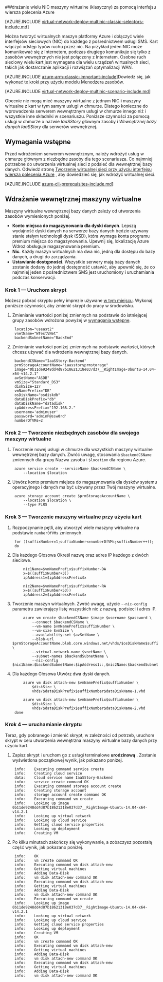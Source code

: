 <properties
   pageTitle="Wdrażanie maszyny wirtualne NIC wielu przy użyciu interfejsu wiersza polecenia Azure w modelu Klasyczny wdrożenia | Microsoft Azure"
   description="Dowiedz się, jak wdrożyć maszyny wirtualne NIC wielu przy użyciu interfejsu wiersza polecenia Azure w modelu Klasyczny wdrażania"
   services="virtual-network"
   documentationCenter="na"
   authors="jimdial"
   manager="carmonm"
   editor=""
   tags="azure-service-management"
/>
<tags  
   ms.service="virtual-network"
   ms.devlang="na"
   ms.topic="article"
   ms.tgt_pltfrm="na"
   ms.workload="infrastructure-services"
   ms.date="02/02/2016"
   ms.author="jdial" />

#<a name="deploy-multi-nic-vms-classic-using-the-azure-cli"></a>Wdrażanie wielu NIC maszyny wirtualne (klasyczny) za pomocą interfejsu wiersza polecenia Azure

[AZURE.INCLUDE [virtual-network-deploy-multinic-classic-selectors-include.md](../../includes/virtual-network-deploy-multinic-classic-selectors-include.md)]

Można tworzyć wirtualnych maszyn platformy Azure i dołączyć wiele interfejsów sieciowych (NIC) do każdego z pośrednictwem usługi SMS. Kart włączyć odstęp typów ruchu przez nic. Na przykład jeden NIC może komunikować się z Internetem, podczas drugiego komunikuje się tylko z zasobów wewnętrznych nie jest połączony z Internetem. Osobne ruch sieciowy wielu kart jest wymagana dla wielu urządzeń wirtualnych sieci, takich jak dostarczanie aplikacji i rozwiązań optymalizacji WAN.

[AZURE.INCLUDE [azure-arm-classic-important-include](../../includes/learn-about-deployment-models-classic-include.md)]Dowiedz się, jak [wykonać te kroki przy użyciu modelu Menedżera zasobów](virtual-network-deploy-multinic-arm-cli.md).

[AZURE.INCLUDE [virtual-network-deploy-multinic-scenario-include.md](../../includes/virtual-network-deploy-multinic-scenario-include.md)]

Obecnie nie mogą mieć maszyny wirtualne z jednym NIC i maszyny wirtualne z kart w tym samym usługi w chmurze. Dlatego konieczne do wprowadzenia serwerem wewnętrznym usługi w chmurze innego niż i wszystkie inne składniki w scenariuszu. Poniższe czynności za pomocą usługi w chmurze o nazwie *IaaSStory* głównym zasoby i *Wewnętrznej bazy danych IaaSStory* dla serwerów wewnętrznej.

## <a name="prerequisites"></a>Wymagania wstępne

Przed wdrożeniem serwerem wewnętrznym, należy wdrożyć usług w chmurze głównym z niezbędne zasoby dla tego scenariusza. Co najmniej potrzebne do utworzenia wirtualnej sieci z podsieć dla wewnętrznej bazy danych. Odwiedź stronę [Tworzenie wirtualnej sieci przy użyciu interfejsu wiersza polecenia Azure](virtual-networks-create-vnet-classic-cli.md) , aby dowiedzieć się, jak wdrożyć wirtualnej sieci.

[AZURE.INCLUDE [azure-cli-prerequisites-include.md](../../includes/azure-cli-prerequisites-include.md)]

## <a name="deploy-the-back-end-vms"></a>Wdrażanie wewnętrznej maszyny wirtualne

Maszyny wirtualne wewnętrznej bazy danych zależy od utworzenia zasobów wymienionych poniżej.

- **Konto miejsca do magazynowania dla dyski danych**. Lepszą wydajność dyski danych na serwerze bazy danych będzie używany stanie stałym technologii dysk (SSD), która wymaga konta programu premium miejsca do magazynowania. Upewnij się, lokalizację Azure Wdroż obsługuje magazynowania premium.
- **Nic**. Każdy maszyn wirtualnych ma dwa nic, jedną dla dostępu do bazy danych, a drugi do zarządzania.
- **Ustawianie dostępności**. Wszystkie serwery mają bazy danych zostanie dodany do jednej dostępność ustawić, aby upewnić się, że co najmniej jeden z pośrednictwem SMS jest uruchomiony i uruchamiania podczas konserwacji.

### <a name="step-1---start-your-script"></a>Krok 1 — Uruchom skrypt

Możesz pobrać skryptu pełny imprezie używane [w tym miejscu](https://raw.githubusercontent.com/Azure/azure-quickstart-templates/master/IaaS-Story/11-MultiNIC/classic/virtual-network-deploy-multinic-classic-cli.sh). Wykonaj poniższe czynności, aby zmienić skrypt do pracy w środowisku.

1. Zmienianie wartości poniżej zmiennych na podstawie do istniejącej grupy zasobów wdrożona powyżej w [wymagania wstępne](#Prerequisites).

        location="useast2"
        vnetName="WTestVNet"
        backendSubnetName="BackEnd"

2. Zmienianie wartości poniżej zmiennych na podstawie wartości, których chcesz używać dla wdrożenia wewnętrznej bazy danych.

        backendCSName="IaaSStory-Backend"
        prmStorageAccountName="iaasstoryprmstorage"
        image="0b11de9248dd4d87b18621318e037d37__RightImage-Ubuntu-14.04-x64-v14.2.1"
        avSetName="ASDB"
        vmSize="Standard_DS3"
        diskSize=127
        vmNamePrefix="DB"
        osDiskName="osdiskdb"
        dataDiskPrefix="db"
        dataDiskName="datadisk"
        ipAddressPrefix="192.168.2."
        username='adminuser'
        password='adminP@ssw0rd'
        numberOfVMs=2

### <a name="step-2---create-necessary-resources-for-your-vms"></a>Krok 2 — Tworzenie niezbędnych zasobów dla swojego maszyny wirtualne

1. Tworzenie nowej usługi w chmurze dla wszystkich maszyny wirtualne wewnętrznej bazy danych. Zwróć uwagę, stosowania `$backendCSName` zmiennych dla grupy Nazwa zasobu i `$location` dla regionu Azure.

        azure service create --serviceName $backendCSName \
            --location $location

2. Utwórz konto premium miejsca do magazynowania dla dysków systemu operacyjnego i danych ma być używany przez Twój maszyny wirtualne.

        azure storage account create $prmStorageAccountName \
            --location $location \
            --type PLRS

### <a name="step-3---create-vms-with-multiple-nics"></a>Krok 3 — Tworzenie maszyny wirtualne przy użyciu kart

1. Rozpoczynanie pętli, aby utworzyć wiele maszyny wirtualne na podstawie `numberOfVMs` zmiennych.

        for ((suffixNumber=1;suffixNumber<=numberOfVMs;suffixNumber++));
        do

2. Dla każdego Głosowa Określ nazwę oraz adres IP każdego z dwóch sieciowe.

            nic1Name=$vmNamePrefix$suffixNumber-DA
            x=$((suffixNumber+3))
            ipAddress1=$ipAddressPrefix$x

            nic2Name=$vmNamePrefix$suffixNumber-RA
            x=$((suffixNumber+53))
            ipAddress2=$ipAddressPrefix$x

4. Tworzenie maszyn wirtualnych. Zwróć uwagę, użycie `--nic-config` parametru zawierający listę wszystkich nic z nazwą, podsieci i adres IP.

            azure vm create $backendCSName $image $username $password \
                --connect $backendCSName \
                --vm-name $vmNamePrefix$suffixNumber \
                --vm-size $vmSize \
                --availability-set $avSetName \
                --blob-url $prmStorageAccountName.blob.core.windows.net/vhds/$osDiskName$suffixNumber.vhd \
                --virtual-network-name $vnetName \
                --subnet-names $backendSubnetName \
                --nic-config $nic1Name:$backendSubnetName:$ipAddress1::,$nic2Name:$backendSubnetName:$ipAddress2::

5. Dla każdego Głosowa Utwórz dwa dyski danych.

            azure vm disk attach-new $vmNamePrefix$suffixNumber \
                $diskSize \
                vhds/$dataDiskPrefix$suffixNumber$dataDiskName-1.vhd

            azure vm disk attach-new $vmNamePrefix$suffixNumber \
                $diskSize \
                vhds/$dataDiskPrefix$suffixNumber$dataDiskName-2.vhd
        done

### <a name="step-4---run-the-script"></a>Krok 4 — uruchamianie skryptu

Teraz, gdy pobranego i zmienić skrypt, w zależności od potrzeb, uruchom skrypt w celu utworzenia wewnętrzna maszyny wirtualne bazy danych przy użyciu kart.

1. Zapisz skrypt i uruchom go z usługi terminalowe **urodzinową** . Zostanie wyświetlona początkowej wynik, jak pokazano poniżej.

        info:    Executing command service create
        info:    Creating cloud service
        data:    Cloud service name IaaSStory-Backend
        info:    service create command OK
        info:    Executing command storage account create
        info:    Creating storage account
        info:    storage account create command OK
        info:    Executing command vm create
        info:    Looking up image 0b11de9248dd4d87b18621318e037d37__RightImage-Ubuntu-14.04-x64-v14.2.1
        info:    Looking up virtual network
        info:    Looking up cloud service
        info:    Getting cloud service properties
        info:    Looking up deployment
        info:    Creating VM

2. Po kilku minutach zakończy się wykonywanie, a zobaczysz pozostałą część wynik, jak pokazano poniżej.

        info:    OK
        info:    vm create command OK
        info:    Executing command vm disk attach-new
        info:    Getting virtual machines
        info:    Adding Data-Disk
        info:    vm disk attach-new command OK
        info:    Executing command vm disk attach-new
        info:    Getting virtual machines
        info:    Adding Data-Disk
        info:    vm disk attach-new command OK
        info:    Executing command vm create
        info:    Looking up image 0b11de9248dd4d87b18621318e037d37__RightImage-Ubuntu-14.04-x64-v14.2.1
        info:    Looking up virtual network
        info:    Looking up cloud service
        info:    Getting cloud service properties
        info:    Looking up deployment
        info:    Creating VM
        info:    OK
        info:    vm create command OK
        info:    Executing command vm disk attach-new
        info:    Getting virtual machines
        info:    Adding Data-Disk
        info:    vm disk attach-new command OK
        info:    Executing command vm disk attach-new
        info:    Getting virtual machines
        info:    Adding Data-Disk
        info:    vm disk attach-new command OK
